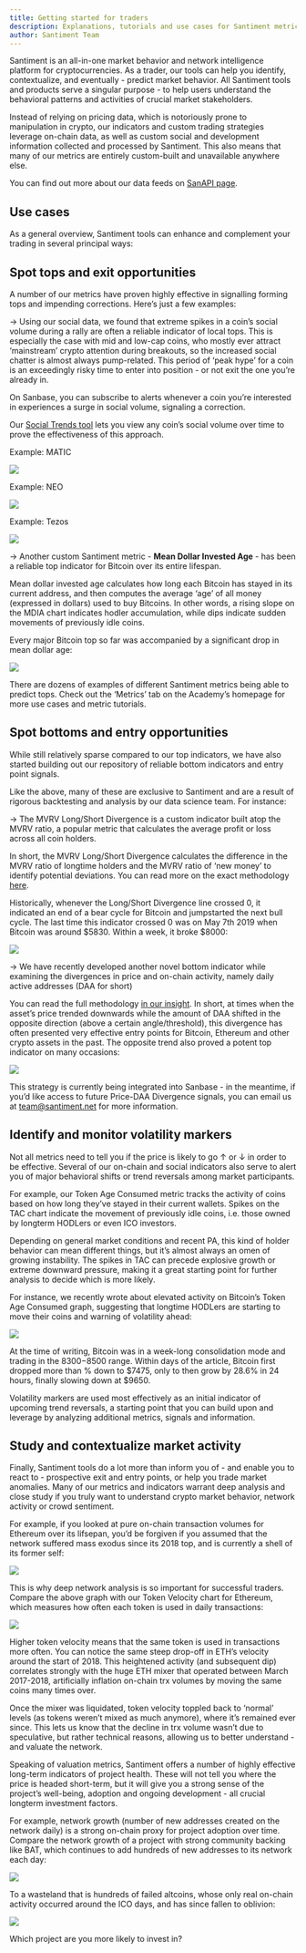 ```yaml
---
title: Getting started for traders
description: Explanations, tutorials and use cases for Santiment metrics and tools. Learn how to use our platform to better understand market behavior, network activity and stakeholder trends.
author: Santiment Team
---
```


Santiment is an all-in-one market behavior and network intelligence platform for cryptocurrencies. As a trader, our tools can help you identify, contextualize, and eventually - predict market behavior.
All Santiment tools and products serve a singular purpose - to help users understand the behavioral patterns and activities of crucial market stakeholders.

Instead of relying on pricing data, which is notoriously prone to manipulation in crypto, our indicators and custom trading strategies leverage on-chain data, as well as custom social and development information collected and processed by Santiment. This also means that many of our metrics are entirely custom-built and unavailable anywhere else.

You can find out more about our data feeds on [SanAPI page](http://api.santiment.net).

## Use cases

As a general overview, Santiment tools can enhance and complement your trading in several principal ways:

## Spot tops and exit opportunities

A number of our metrics have proven highly effective in signalling forming tops and impending corrections. Here’s just a few examples:

-> Using our social data, we found that extreme spikes in a coin’s social volume during a rally are often a reliable indicator of local tops. This is especially the case with mid and low-cap coins, who mostly ever attract ‘mainstream’ crypto attention during breakouts, so the increased social chatter is almost always pump-related. This period of ‘peak hype’ for a coin is an exceedingly risky time to enter into position - or not exit the one you’re already in.


On Sanbase, you can subscribe to alerts whenever a coin you’re interested in experiences a surge in social volume, signaling a correction.

Our [Social Trends tool](https://app.santiment.net/labs/trends) lets you view any coin’s social volume over time to prove the effectiveness of this approach.

Example: MATIC

![](image7.png)


Example: NEO

![](image6.png)

Example: Tezos

![](image8.png)


-> Another custom Santiment metric - **Mean Dollar Invested Age** - has been a reliable top indicator for Bitcoin over its entire lifespan.

Mean dollar invested age calculates how long each Bitcoin has stayed in its current address, and then computes the average ‘age’ of all money (expressed in dollars) used to buy Bitcoins. In other words, a rising slope on the MDIA chart indicates hodler accumulation, while dips indicate sudden movements of previously idle coins.

Every major Bitcoin top so far was accompanied by a significant drop in mean dollar age:

![](image2.png)

There are dozens of examples of different Santiment metrics being able to predict tops. Check out the ‘Metrics’ tab on the Academy’s homepage for more use cases and metric tutorials.

## Spot bottoms and entry opportunities

While still relatively sparse compared to our top indicators, we have also started building out our repository of reliable bottom indicators and entry point signals.



Like the above, many of these are exclusive to Santiment and are a result of rigorous backtesting and analysis by our data science team. For instance:



-> The MVRV Long/Short Divergence is a custom indicator built atop the MVRV ratio, a popular metric that calculates the average profit or loss across all coin holders.



In short, the MVRV Long/Short Divergence calculates the difference in the MVRV ratio of longtime holders and the MVRV ratio of ‘new money’ to identify potential deviations. You can read more on the exact methodology [here](https://insights.santiment.net/read/btc's-mvrv-long%252Fshort-difference-waves-a-bullish-flag-5620).



Historically, whenever the Long/Short Divergence line crossed 0, it indicated an end of a bear cycle for Bitcoin and jumpstarted the next bull cycle. The last time this indicator crossed 0 was on May 7th 2019 when Bitcoin was around $5830. Within a week, it broke $8000:


![](image4.png)

-> We have recently developed another novel bottom indicator while examining the divergences in price and on-chain activity, namely daily active addresses (DAA for short)

You can read the full methodology [in our insight](https://insights.santiment.net/read/price---daily-addresses-divergence%3A-%0Aa-primer-on-on-chain-trading-strategies-2222). In short, at times when the asset’s price trended downwards while the amount of DAA shifted in the opposite direction (above a certain angle/threshold), this divergence has often presented very effective entry points for Bitcoin, Ethereum and other crypto assets in the past. The opposite trend also proved a potent top indicator on many occasions:

![](image9.png)

This strategy is currently being integrated into Sanbase - in the meantime, if you’d like access to future Price-DAA Divergence signals, you can email us at team@santiment.net for more information.


## Identify and monitor volatility markers


Not all metrics need to tell you if the price is likely to go ↑ or ↓ in order to be effective. Several of our on-chain and social indicators also serve to alert you of major behavioral shifts or trend reversals among market participants.



For example, our Token Age Consumed metric tracks the activity of coins based on how long they’ve stayed in their current wallets. Spikes on the TAC chart indicate the movement of previously idle coins, i.e. those owned by longterm HODLers or even ICO investors.



Depending on general market conditions and recent PA, this kind of holder behavior can mean different things, but it’s  almost always an omen of growing instability. The spikes in TAC can precede explosive growth or extreme downward pressure, making it a great starting point for further analysis to decide which is more likely. 



For instance, we recently wrote about elevated activity on Bitcoin’s Token Age Consumed graph, suggesting that longtime HODLers are starting to move their coins and warning of volatility ahead:

![](image10.png)


At the time of writing, Bitcoin was in a week-long consolidation mode and trading in the $8300-$8500 range. Within days of the article, Bitcoin first dropped more than % down to $7475, only to then grow by 28.6% in 24 hours, finally slowing down at $9650.



Volatility markers are used most effectively as an initial indicator of upcoming trend reversals, a starting point that you can build upon and leverage by analyzing additional metrics, signals and information.


## Study and contextualize market activity

Finally, Santiment tools do a lot more than inform you of - and enable you to react to - prospective exit and entry points, or help you trade market anomalies. Many of our metrics and indicators warrant deep analysis and close study if you truly want to understand crypto market behavior, network activity or crowd sentiment.



For example, if you looked at pure on-chain transaction volumes for Ethereum over its lifsepan, you’d be forgiven if you assumed that the network suffered mass exodus since its 2018 top, and is currently a shell of its former self:



![](image11.png)

This is why deep network analysis is so important for successful traders. Compare the above graph with our Token Velocity chart for Ethereum, which measures how often each token is used in daily transactions:

![](image1.png)

Higher token velocity means that the same token is used in transactions more often. You can notice the same steep drop-off in ETH’s velocity around the start of 2018. This heightened activity (and subsequent dip) correlates strongly with the huge ETH mixer that operated between March 2017-2018, artificially inflation on-chain trx volumes by moving the same coins many times over.


Once the mixer was liquidated, token velocity toppled back to ‘normal’ levels (as tokens weren’t mixed as much anymore), where it’s remained ever since. This lets us know that the decline in trx volume wasn’t due to speculative, but rather technical reasons, allowing us to better understand - and valuate the network.


Speaking of valuation metrics, Santiment offers a number of highly effective long-term indicators of project health. These will not tell you where the price is headed short-term, but it will give you a strong sense of the project’s well-being, adoption and ongoing development - all crucial longterm investment factors.


For example, network growth (number of new addresses created on the network daily) is a strong on-chain proxy for project adoption over time. Compare the network growth of a project with strong community backing like BAT, which continues to add hundreds of new addresses to its network each day:

![](image3.png)

To a wasteland that is hundreds of failed altcoins, whose only real on-chain activity occurred around the ICO days, and has since fallen to oblivion:

![](image5.png)

Which project are you more likely to invest in?

